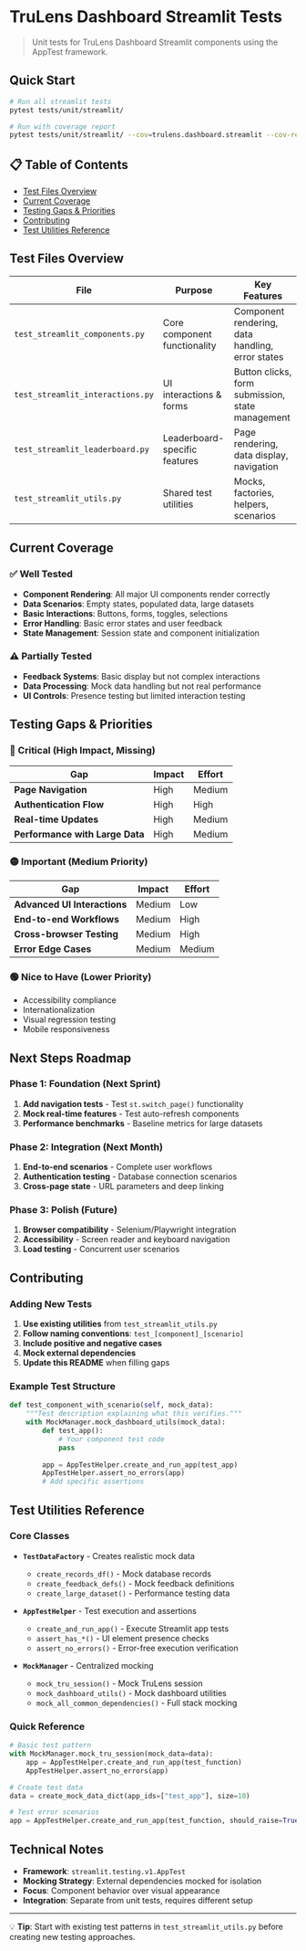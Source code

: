 # TruLens Dashboard Streamlit Tests

> Unit tests for TruLens Dashboard Streamlit components using the AppTest framework.

## Quick Start

```bash
# Run all streamlit tests
pytest tests/unit/streamlit/

# Run with coverage report
pytest tests/unit/streamlit/ --cov=trulens.dashboard.streamlit --cov-report=html
```

## 📋 Table of Contents

- [Test Files Overview](#test-files-overview)
- [Current Coverage](#current-coverage)
- [Testing Gaps & Priorities](#testing-gaps--priorities)
- [Contributing](#contributing)
- [Test Utilities Reference](#test-utilities-reference)

## Test Files Overview

| File | Purpose | Key Features |
|------|---------|--------------|
| `test_streamlit_components.py` | Core component functionality | Component rendering, data handling, error states |
| `test_streamlit_interactions.py` | UI interactions & forms | Button clicks, form submission, state management |
| `test_streamlit_leaderboard.py` | Leaderboard-specific features | Page rendering, data display, navigation |
| `test_streamlit_utils.py` | Shared test utilities | Mocks, factories, helpers, scenarios |

## Current Coverage

### ✅ Well Tested
- **Component Rendering**: All major UI components render correctly
- **Data Scenarios**: Empty states, populated data, large datasets
- **Basic Interactions**: Buttons, forms, toggles, selections
- **Error Handling**: Basic error states and user feedback
- **State Management**: Session state and component initialization

### ⚠️ Partially Tested
- **Feedback Systems**: Basic display but not complex interactions
- **Data Processing**: Mock data handling but not real performance
- **UI Controls**: Presence testing but limited interaction testing

## Testing Gaps & Priorities

### 🔴 Critical (High Impact, Missing)

| Gap | Impact | Effort |
|-----|---------|---------|
| **Page Navigation** | High | Medium |
| **Authentication Flow** | High | High |
| **Real-time Updates** | High | Medium |
| **Performance with Large Data** | High | Medium |

### 🟡 Important (Medium Priority)

| Gap | Impact | Effort |
|-----|---------|---------|
| **Advanced UI Interactions** | Medium | Low |
| **End-to-end Workflows** | Medium | High |
| **Cross-browser Testing** | Medium | High |
| **Error Edge Cases** | Medium | Medium |

### 🟢 Nice to Have (Lower Priority)

- Accessibility compliance
- Internationalization 
- Visual regression testing
- Mobile responsiveness

## Next Steps Roadmap

### Phase 1: Foundation (Next Sprint)
1. **Add navigation tests** - Test `st.switch_page()` functionality
2. **Mock real-time features** - Test auto-refresh components
3. **Performance benchmarks** - Baseline metrics for large datasets

### Phase 2: Integration (Next Month)
1. **End-to-end scenarios** - Complete user workflows
2. **Authentication testing** - Database connection scenarios
3. **Cross-page state** - URL parameters and deep linking

### Phase 3: Polish (Future)
1. **Browser compatibility** - Selenium/Playwright integration
2. **Accessibility** - Screen reader and keyboard navigation
3. **Load testing** - Concurrent user scenarios

## Contributing

### Adding New Tests

1. **Use existing utilities** from `test_streamlit_utils.py`
2. **Follow naming conventions**: `test_[component]_[scenario]`
3. **Include positive and negative cases**
4. **Mock external dependencies**
5. **Update this README** when filling gaps

### Example Test Structure

```python
def test_component_with_scenario(self, mock_data):
    """Test description explaining what this verifies."""
    with MockManager.mock_dashboard_utils(mock_data):
        def test_app():
            # Your component test code
            pass
        
        app = AppTestHelper.create_and_run_app(test_app)
        AppTestHelper.assert_no_errors(app)
        # Add specific assertions
```

## Test Utilities Reference

### Core Classes

- **`TestDataFactory`** - Creates realistic mock data
  - `create_records_df()` - Mock database records
  - `create_feedback_defs()` - Mock feedback definitions
  - `create_large_dataset()` - Performance testing data

- **`AppTestHelper`** - Test execution and assertions
  - `create_and_run_app()` - Execute Streamlit app tests
  - `assert_has_*()` - UI element presence checks
  - `assert_no_errors()` - Error-free execution verification

- **`MockManager`** - Centralized mocking
  - `mock_tru_session()` - Mock TruLens session
  - `mock_dashboard_utils()` - Mock dashboard utilities
  - `mock_all_common_dependencies()` - Full stack mocking

### Quick Reference

```python
# Basic test pattern
with MockManager.mock_tru_session(mock_data=data):
    app = AppTestHelper.create_and_run_app(test_function)
    AppTestHelper.assert_no_errors(app)

# Create test data
data = create_mock_data_dict(app_ids=["test_app"], size=10)

# Test error scenarios
app = AppTestHelper.create_and_run_app(test_function, should_raise=True)
```

## Technical Notes

- **Framework**: `streamlit.testing.v1.AppTest`
- **Mocking Strategy**: External dependencies mocked for isolation
- **Focus**: Component behavior over visual appearance
- **Integration**: Separate from unit tests, requires different setup

---

💡 **Tip**: Start with existing test patterns in `test_streamlit_utils.py` before creating new testing approaches. 